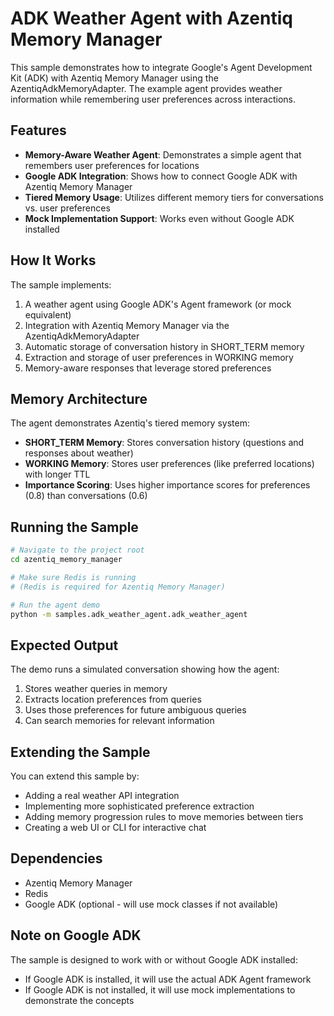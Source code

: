 # ADK Weather Agent with Azentiq Memory Manager

This sample demonstrates how to integrate Google's Agent Development Kit (ADK) with Azentiq Memory Manager using the AzentiqAdkMemoryAdapter. The example agent provides weather information while remembering user preferences across interactions.

## Features

- **Memory-Aware Weather Agent**: Demonstrates a simple agent that remembers user preferences for locations
- **Google ADK Integration**: Shows how to connect Google ADK with Azentiq Memory Manager
- **Tiered Memory Usage**: Utilizes different memory tiers for conversations vs. user preferences
- **Mock Implementation Support**: Works even without Google ADK installed

## How It Works

The sample implements:

1. A weather agent using Google ADK's Agent framework (or mock equivalent)
2. Integration with Azentiq Memory Manager via the AzentiqAdkMemoryAdapter
3. Automatic storage of conversation history in SHORT_TERM memory
4. Extraction and storage of user preferences in WORKING memory
5. Memory-aware responses that leverage stored preferences

## Memory Architecture

The agent demonstrates Azentiq's tiered memory system:

- **SHORT_TERM Memory**: Stores conversation history (questions and responses about weather)
- **WORKING Memory**: Stores user preferences (like preferred locations) with longer TTL
- **Importance Scoring**: Uses higher importance scores for preferences (0.8) than conversations (0.6)

## Running the Sample

```bash
# Navigate to the project root
cd azentiq_memory_manager

# Make sure Redis is running
# (Redis is required for Azentiq Memory Manager)

# Run the agent demo
python -m samples.adk_weather_agent.adk_weather_agent
```

## Expected Output

The demo runs a simulated conversation showing how the agent:
1. Stores weather queries in memory
2. Extracts location preferences from queries
3. Uses those preferences for future ambiguous queries
4. Can search memories for relevant information

## Extending the Sample

You can extend this sample by:

- Adding a real weather API integration
- Implementing more sophisticated preference extraction
- Adding memory progression rules to move memories between tiers
- Creating a web UI or CLI for interactive chat

## Dependencies

- Azentiq Memory Manager
- Redis
- Google ADK (optional - will use mock classes if not available)

## Note on Google ADK

The sample is designed to work with or without Google ADK installed:

- If Google ADK is installed, it will use the actual ADK Agent framework
- If Google ADK is not installed, it will use mock implementations to demonstrate the concepts
